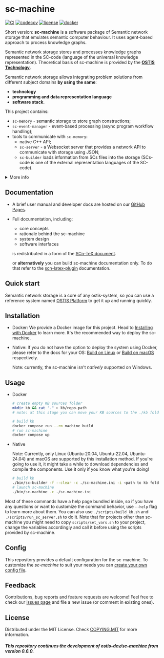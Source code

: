 # sc-machine

[![CI](https://github.com/ostis-ai/sc-machine/actions/workflows/main.yml/badge.svg)](https://github.com/ostis-ai/sc-machine/actions/workflows/main.yml)
[![codecov](https://codecov.io/gh/ostis-ai/sc-machine/branch/main/graph/badge.svg?token=WU8O9Z1DNL)](https://codecov.io/gh/ostis-ai/sc-machine)
[![license](https://img.shields.io/badge/License-MIT-yellow.svg)](COPYING.MIT)
[![docker](https://img.shields.io/docker/v/ostis/sc-machine?arch=amd64&label=Docker&logo=Docker&sort=date)](https://hub.docker.com/r/ostis/sc-machine)

Short version: **sc-machine** is a software package of Semantic network storage that emulates semantic computer behaviour. It uses agent-based approach to process knowledge graphs.

Semantic network storage stores and processes knowledge graphs represented in the SC-code (language of the universal knowledge representation). Theoretical basis of sc-machine is provided by the [**OSTIS Technology**](https://github.com/ostis-ai).

Semantic network storage allows integrating problem solutions from different subject domains **by using the same**:

- **technology**
- **programming and data representation language**
- **software stack**.

This project contains:

- `sc-memory` - semantic storage to store graph constructions;
- `sc-event-manager` - event-based processing (async program workflow handling);
- tools to communicate with `sc-memory`:
  - native C++ API;
  - `sc-server` - a Websocket server that provides a network API to communicate with storage using JSON;
  - `sc-builder` loads information from SCs files into the storage (SCs-code is one of the external representation languages of the SC-code).

<details>
   <summary>More info</summary>

Sc-machine is a **platform-independent graph database management system** that can store / retrieve knowledge graphs and run tasks (agents) on them.

Both declarative (data, data structures, documentation, tasks specification, etc.) and procedural
(programs, modules, systems, communication between systems) knowledge is represented using the same language: the SC-code.

</details>

## Documentation

- A brief user manual and developer docs are hosted on our [GitHub Pages](https://ostis-ai.github.io/sc-machine).
- Full documentation, including:

  - core concepts
  - rationale behind the sc-machine
  - system design
  - software interfaces

  is redistributed in a form of the [SCn-TeX document](https://github.com/ostis-ai/ostis-web-platform/blob/develop/docs/main.pdf).

  or **alternatively** you can build sc-machine documentation only. To do that refer to the [scn-latex-plugin](https://github.com/ostis-ai/scn-latex-plugin) documentation.

## Quick start

Semantic network storage is a core of any ostis-system, so you can use a reference system named [OSTIS Platform](https://github.com/ostis-ai/ostis-web-platform) to get it up and running quickly.

## Installation

- Docker:
  We provide a Docker image for this project. Head to [Installing with Docker](https://ostis-ai.github.io/sc-machine/docker) to learn more. It's the recommended way to deploy the sc-machine.
- Native:
  If you do not have the option to deploy the system using Docker, please refer to the docs for your OS:
  [Build on Linux](https://ostis-ai.github.io/sc-machine/build/linux-build/) or [Build on macOS](https://ostis-ai.github.io/sc-machine/build/osx-build/) respectively.

  Note: currently, the sc-machine isn't _natively_ supported on Windows.

## Usage

- Docker

  ```sh
  # create empty KB sources folder
  mkdir kb && cat "." > kb/repo.path
  # note: at this stage you can move your KB sources to the ./kb folder
  
  # build kb
  docker compose run --rm machine build
  # run sc-machine
  docker compose up
  ```

- Native

  Note: Currently, only Linux (Ubuntu-20.04, Ubuntu-22.04, Ubuntu-24.04) and macOS are supported by this installation method. If you're going to use it, it might take a while to download dependencies and compile the components. Use it only if you know what you're doing!

  ```sh
  # build kb
  ./bin/sc-builder -f --clear -c ./sc-machine.ini -i <path to kb folder with SCs and SCg sources (or path to repo.path file)> -o <output path>
  # launch sc-machine
  ./bin/sc-machine -c ./sc-machine.ini
  ```

Most of these commands have a help page bundled inside, so if you have any questions or want to customize the command behavior, use `--help` flag to learn more about them.
You can also use `./scripts/build_kb.sh` and `./scripts/run_sc_server.sh` to do it. Note that for projects other than sc-machine you might need to copy `scripts/set_vars.sh` to your project, change the variables accordingly and call it before using the scripts provided by sc-machine.

## Config

This repository provides a default configuration for the sc-machine. To customize the _sc-machine_ to suit your needs you can [create your own config file](https://ostis-ai.github.io/sc-machine/other/config).

## Feedback

Contributions, bug reports and feature requests are welcome!
Feel free to check our [issues page](https://github.com/ostis-ai/sc-machine/issues) and file a new issue (or comment in existing ones).

## License

Distributed under the MIT License. Check [COPYING.MIT](COPYING.MIT) for more information.

##### _This repository continues the development of [ostis-dev/sc-machine](https://github.com/ostis-dev/sc-machine) from version 0.6.0._
